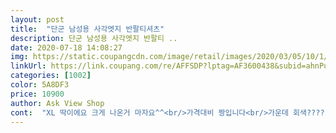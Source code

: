 ```yaml
---
layout: post 
title:  "단군 남성용 사각엣지 반팔티셔츠" 
description: 단군 남성용 사각엣지 반팔티 ..
date: 2020-07-18 14:08:27 
img: https://static.coupangcdn.com/image/retail/images/2020/03/05/10/1/802577af-11f9-477f-92d4-4145ff5e9ec5.jpg 
linkUrl: https://link.coupang.com/re/AFFSDP?lptag=AF3600438&subid=ahnPublicAsk&pageKey=1321539784&itemId=2342654929&vendorItemId=70725478932&traceid=V0-113-10ecaeabaaf35151 
categories: [1002] 
color: 5A8DF3 
price: 10900 
author: Ask View Shop 
cont:  "XL 딱이에요 크게 나온거 마자요^^<br/>가격대비 짱입니다<br/>가운데 회색???? 그 소재가 약간 쌩뚱맞긴 한데요<br/>가운데는 면이고 나머지는 까일까실한 천이에요<br/>감사합니다.<br/><br/>그래도 이 옷만 있는게 아니니깐 괜찮아요<br/>급하게 전날주문 해서 새벽에 받았는데<br/>남편이 이런 니트 느낌의 티셔츠를<br/>단군 제품 항상 잘 입고 있습니다.<br/><br/>린넨바지와 사각엣지 흰색과 입으니 예쁘네요<br/>사라고 해서 찾다가 XL 화이트<br/>사이즈는 좀 크게 나온듯하고 사진이랑 별 차이는<br/>사진이랑 비슷해요<br/>소재도 또 신랑도 시원하다고 해서 만족합니다<br/>없어요<br/>원래 2XL 입는데 크게 나온것 같아 XL 시켰구요<br/>했습니다.<br/><br/>" 
---
```

